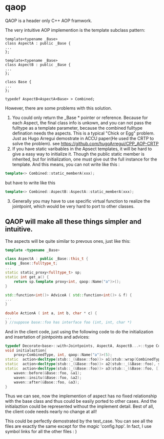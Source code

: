 # qaop
QAOP is a header only C++ AOP framwork. 

The very intuitive AOP implemention is the template subclass pattern:
```
template<typename _Base>
class AspectA : public _Base {
...
};

template<typename _Base>
class AspectB : public _Base {
...
};

class Base {
...
};

typedef AspectB<AspectA<Base> > Combined;
```
However, there are some problems with this solution.

1. You could only return the _Base * pointer or reference. 
	Because for each Aspect, the final class info is unkown, and you can not pass the fulltype as a template parameter, because the combined fulltype defination needs the aspects.
	This is a typical "Chick or Egg" problem. Just as Hugo Arregui demostrate in ACCU paper(He used the CRTP to solve the problem). see https://github.com/hugoArregui/CPP_AOP-CRTP 
2. If you have static varibables in the Apsect templates, it will be hard to give a easy way to initialize it.
	Though the public static member is inherited, but for initialization, one must give out the full instance for the template. And this means, you can not write like this :
```c++
template<> Combined::static_memberA(xxx);
```
but have to write like this

```c++
template<> Combined::AspectB::AspectA::static_memberA(xxx); 
```

3. Generally you may have to use specific virtual function to realize the jointpoint, which would be very hard to port to other classes.

## QAOP will make all these things simpler and intuitive.

The aspects will be quite similar to prevous ones, just like this:
```c++
template <typename _Base>

class AspectA : public _Base::this_t {
using _Base::fulltype_t;
...
static static_proxy<fulltype_t> sp;
static int get_a() {
	return sp.template proxy<int, qaop::Name("a")>();
}

std::function<int()> AdviceA ( std::function<int()> & f) {
...
}
 
double ActionA ( int a, int b, char * c) {
...
} //suppose base::foo has interface foo (int, int, char *)

```
And in the client code, just using the following code to do the initialization and insertation of jointpoints and advices:

```c++
typedef Decorate<base>::with<Jointpoints, AspectA, AspectB...>::type CombinedType; 
void initialaztion{
	proxy<CombinedType, int, qaop::Name("a")>(5);
static  action<decltype(stub::_(&Base::foo))> a1(stub::wrap(CombinedType::ActionA));
static  action<decltype(stub::_(&Base::foo))> a2(stub::_(&Base::foo), stub::wrap(&AdviceA));
static  action<decltype(stub::_(&Base::foo))> a3(stub::_(&Base::foo, [](){std::cout<<"Let's try some Lambda!"<<std::endl;}));
	waven::before(&Base::foo, &a1);
	waven::insitu(&Base::foo, &a2);
	waven::after(&Base::foo, &a3);
}
```
Thus we can see, now the implemention of aspect has no fixed relationship with the base class and thus could be easily ported to other cases.
And the initialaztion could be represented without the implement detail. Best of all, the client code needs nearly no change at all!

This could be perfectly demostrated by the test_case. You can see all the files are exactly the same except for the _magic_ 'config.hpp'. In fact, I use symbol links for all the other files : )

